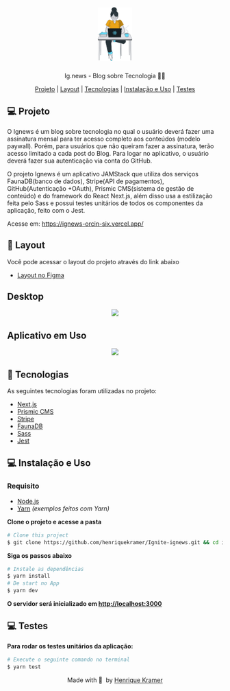 <h1 align="center">
<img src="https://raw.githubusercontent.com/khalleb/ignews/main/public/images/avatar.svg" alt="ignews" width="16%"/>
</h1>

<p align="center">
  Ig.news - Blog sobre Tecnologia 📰🚀

<p align="center">
  <a href="#-projeto">Projeto</a> |
  <a href="#-layout">Layout</a> |
  <a href="#-tecnologias">Tecnologias</a> |
  <a href="#-instalação-e-uso">Instalação e Uso</a> |
  <a href="#-testes">Testes</a>
  
</p>


## 💻 Projeto

<p>O Ignews é um blog sobre tecnologia no qual o usuário deverá fazer uma assinatura mensal para ter acesso completo aos conteúdos (modelo paywall). Porém, 
para usuários que não queiram fazer a assinatura, terão acesso limitado a cada post do Blog. Para logar no aplicativo, o usuário deverá fazer sua autenticação
via conta do GitHub.</p>

<p>O projeto Ignews é um aplicativo JAMStack que utiliza dos serviços FaunaDB(banco de dados), Stripe(API de pagamentos), GitHub(Autenticação +OAuth),
Prismic CMS(sistema de gestão de conteúdo) e do framework do React Next.js, além disso usa a estilização feita pelo Sass e possui testes unitários de 
todos os componentes da aplicação, feito com o Jest.</p>

Acesse em: https://ignews-orcin-six.vercel.app/

## 🔖 Layout

Você pode acessar o layout do projeto através do link abaixo

- [Layout no Figma](https://www.figma.com/file/UmGqHcsCAqsKAg5P1H8kVZ/ig.news-(Copy))


<h2>Desktop</h2>
<p align="center">
    <img src = "https://user-images.githubusercontent.com/97106134/167515080-326d4164-ad56-4336-a427-25782ba0e758.PNG" width="80%" />
</p>

<h2>Aplicativo em Uso</h2>
<p align="center">
  <img src =https://user-images.githubusercontent.com/97106134/167519049-6e919a78-8d4e-4550-88de-70c97d7c9168.gif width="80%" />
</p>

## 🚀 Tecnologias

As seguintes tecnologias foram utilizadas no projeto:

- [Next.js](https://nextjs.org/)
- [Prismic CMS](https://prismic.io/)
- [Stripe](https://stripe.com/)
- [FaunaDB](https://fauna.com/)
- [Sass](https://sass-lang.com/)
- [Jest](https://jestjs.io/)

## 💻 Instalação e Uso

### Requisito

- [Node.js](https://nodejs.org/en/)
- [Yarn](https://yarnpkg.com/lang/en/) _(exemplos feitos com Yarn)_

**Clone o projeto e acesse a pasta**

```bash
# Clone this project
$ git clone https://github.com/henriquekramer/Ignite-ignews.git && cd ignews
```
**Siga os passos abaixo**

```bash
# Instale as dependências 
$ yarn install
# De start no App
$ yarn dev
```
**O servidor será inicializado em <http://localhost:3000>**

## 💻 Testes

**Para rodar os testes unitários da aplicação:**
```bash
# Execute o seguinte comando no terminal
$ yarn test
```


<p align="center">
  Made with 💜&nbsp; by <a href="https://www.linkedin.com/in/henriquekramer/">Henrique Kramer</a>
</p>
